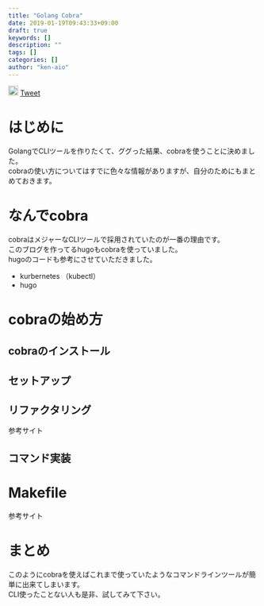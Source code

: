```yaml
---
title: "Golang Cobra"
date: 2019-01-19T09:43:33+09:00
draft: true
keywords: []
description: ""
tags: []
categories: []
author: "ken-aio"
---
```


<a href="http://b.hatena.ne.jp/entry/" class="hatena-bookmark-button" data-hatena-bookmark-layout="vertical-normal" data-hatena-bookmark-lang="ja" title="このエントリーをはてなブックマークに追加"><img src="https://b.st-hatena.com/images/entry-button/button-only@2x.png" alt="このエントリーをはてなブックマークに追加" width="20" height="20" style="border: none;" /></a><script type="text/javascript" src="https://b.st-hatena.com/js/bookmark_button.js" charset="utf-8" async="async"></script>
<a href="https://twitter.com/share?ref_src=twsrc%5Etfw" class="twitter-share-button" data-show-count="false">Tweet</a><script async src="https://platform.twitter.com/widgets.js" charset="utf-8"></script>

# はじめに
GolangでCLIツールを作りたくて、ググった結果、cobraを使うことに決めました。  
cobraの使い方についてはすでに色々な情報がありますが、自分のためにもまとめておきます。  

# なんでcobra
cobraはメジャーなCLIツールで採用されていたのが一番の理由です。  
このブログを作ってるhugoもcobraを使っていました。  
hugoのコードも参考にさせていただきました。  

* kurbernetes （kubectl）
* hugo

# cobraの始め方
## cobraのインストール

## セットアップ

## リファクタリング
参考サイト

## コマンド実装

# Makefile
参考サイト

# まとめ
このようにcobraを使えばこれまで使っていたようなコマンドラインツールが簡単に出来てしまいます。  
CLI使ったことない人も是非、試してみて下さい。
